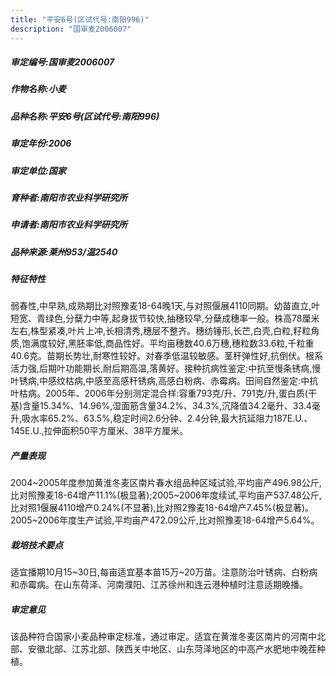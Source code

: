 ```yaml
---
title: "平安6号(区试代号:南阳996)"
description: "国审麦2006007"
---
```

##### 审定编号:国审麦2006007

##### 作物名称:小麦

##### 品种名称:平安6号(区试代号:南阳996)

##### 审定年份:2006

##### 审定单位:国家

##### 育种者:南阳市农业科学研究所

##### 申请者:南阳市农业科学研究所

##### 品种来源:莱州953/温2540

##### 特征特性
弱春性,中早熟,成熟期比对照豫麦18-64晚1天,与对照偃展4110同期。幼苗直立,叶短宽、青绿色,分蘖力中等,起身拔节较快,抽穗较早,分蘖成穗率一般。株高78厘米左右,株型紧凑,叶片上冲,长相清秀,穗层不整齐。穗纺锤形,长芒,白壳,白粒,籽粒角质,饱满度较好,黑胚率低,商品性好。平均亩穗数40.6万穗,穗粒数33.6粒,千粒重40.6克。苗期长势壮,耐寒性较好。对春季低温较敏感。茎秆弹性好,抗倒伏。根系活力强,后期叶功能期长,耐后期高温,落黄好。接种抗病性鉴定:中抗至慢条锈病,慢叶锈病,中感纹枯病,中感至高感秆锈病,高感白粉病、赤霉病。田间自然鉴定:中抗叶枯病。2005年、2006年分别测定混合样:容重793克/升、791克/升,蛋白质(干基)含量15.34%、14.96%,湿面筋含量34.2%、34.3%,沉降值34.2毫升、33.4毫升,吸水率65.2%、63.5%,稳定时间2.6分钟、2.4分钟,最大抗延阻力187E.U.、145E.U.,拉伸面积50平方厘米、38平方厘米。

##### 产量表现
2004~2005年度参加黄淮冬麦区南片春水组品种区域试验,平均亩产496.98公斤,比对照豫麦18-64增产11.1%(极显著);2005~2006年度续试,平均亩产537.48公斤,比对照1偃展4110增产0.24%(不显著),比对照2豫麦18-64增产7.45%(极显著)。2005~2006年度生产试验,平均亩产472.09公斤,比对照豫麦18-64增产5.64%。

##### 栽培技术要点
适宜播期10月15~30日,每亩适宜基本苗15万~20万苗。注意防治叶锈病、白粉病和赤霉病。在山东荷泽、河南濮阳、江苏徐州和连云港种植时注意适期晚播。

##### 审定意见
该品种符合国家小麦品种审定标准，通过审定。适宜在黄淮冬麦区南片的河南中北部、安徽北部、江苏北部、陕西关中地区、山东菏泽地区的中高产水肥地中晚茬种植。
